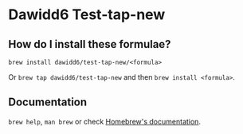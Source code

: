 # Dawidd6 Test-tap-new

## How do I install these formulae?
`brew install dawidd6/test-tap-new/<formula>`

Or `brew tap dawidd6/test-tap-new` and then `brew install <formula>`.

## Documentation
`brew help`, `man brew` or check [Homebrew's documentation](https://docs.brew.sh).
